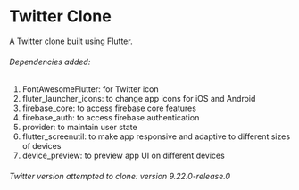 # Twitter Clone

A Twitter clone built using Flutter.


###### Dependencies added:
1. FontAwesomeFlutter: for Twitter icon
2. fluter_launcher_icons: to change app icons for iOS and Android
3. firebase_core: to access firebase core features
4. firebase_auth: to access firebase authentication
5. provider: to maintain user state
6. flutter_screenutil: to make app responsive and adaptive to different sizes of devices
7. device_preview: to preview app UI on different devices

###### Twitter version attempted to clone: version 9.22.0-release.0